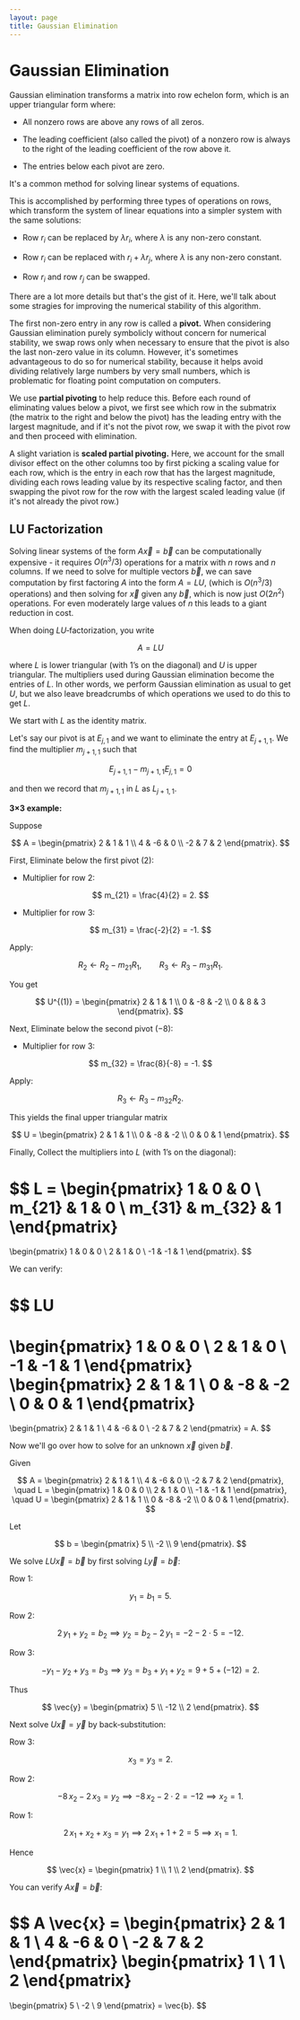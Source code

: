 ```yaml
---
layout: page
title: Gaussian Elimination
---
```


# Gaussian Elimination

Gaussian elimination transforms a matrix into row echelon form, which is an upper triangular form where:

* All nonzero rows are above any rows of all zeros.

* The leading coefficient (also called the pivot) of a nonzero row is always to the right of the leading coefficient of the row above it.

* The entries below each pivot are zero.

It's a common method for solving linear systems of equations.

This is accomplished by performing three types of operations on rows, which transform the system of linear equations into a simpler system with the same solutions:

* Row $r_i$ can be replaced by $\lambda r_i,$ where $\lambda$ is any non-zero constant.

* Row $r_i$ can be replaced with $r_i + \lambda r_j,$ where $\lambda$ is any non-zero constant.

* Row $r_i$ and row $r_j$ can be swapped.

There are a lot more details but that's the gist of it. Here, we'll talk about some stragies for improving the numerical stability of this algorithm.

The first non-zero entry in any row is called a **pivot.** When considering Gaussian elimination purely symbolicly without concern for numerical stability, we swap rows only when necessary to ensure that the pivot is also the last non-zero value in its column. However, it's sometimes advantageous to do so for numerical stability, because it helps avoid dividing relatively large numbers by very small numbers, which is problematic for floating point computation on computers.

We use **partial pivoting** to help reduce this. Before each round of eliminating values below a pivot, we first see which row in the submatrix (the matrix to the right and below the pivot) has the leading entry with the largest magnitude, and if it's not the pivot row, we swap it with the pivot row and then proceed with elimination.

A slight variation is **scaled partial pivoting.** Here, we account for the small divisor effect on the other columns too by first picking a scaling value for each row, which is the entry in each row that has the largest magnitude, dividing each rows leading value by its respective scaling factor, and then swapping the pivot row for the row with the largest scaled leading value (if it's not already the pivot row.)

## LU Factorization

Solving linear systems of the form $A \vec{x} = \vec{b}$ can be computationally expensive - it requires $O(n^3/3)$ operations for a matrix with $n$ rows and $n$ columns. If we need to solve for multiple vectors $\vec{b},$ we can save computation by first factoring $A$ into the form $A = LU,$ (which is $O(n^3/3)$ operations) and then solving for $\vec{x}$ given any $\vec{b},$ which is now just $O(2n^2)$ operations. For even moderately large values of $n$ this leads to a giant reduction in cost.

When doing $LU$‑factorization, you write

$$ A = LU $$

where $L$ is lower triangular (with 1’s on the diagonal) and $U$ is upper triangular. The multipliers used during Gaussian elimination become the entries of $L$. In other words, we perform Gaussian elimination as usual to get $U,$ but we also leave breadcrumbs of which operations we used to do this to get $L.$

We start with $L$ as the identity matrix.

Let's say our pivot is at $E_{j,1}$ and we want to eliminate the entry at $E_{j+1, 1}.$ We find the multiplier $m_{j+1, 1}$ such that

$$ E_{j+1, 1} - m_{j+1, 1} E_{j, 1} = 0 $$

and then we record that $m_{j+1,1}$ in $L$ as $L_{j+1, 1}.$

**3×3 example:**

Suppose

$$
A = \begin{pmatrix}
2 & 1 & 1 \\
4 & -6 & 0 \\
-2 & 7 & 2
\end{pmatrix}.
$$

First, Eliminate below the first pivot ($2$):

- Multiplier for row 2:  
     
$$ m_{21} = \frac{4}{2} = 2. $$

- Multiplier for row 3:

$$ m_{31} = \frac{-2}{2} = -1.  $$

   Apply:

$$
   R_2 \leftarrow R_2 - m_{21} R_1,
   \qquad
   R_3 \leftarrow R_3 - m_{31} R_1.
$$

You get

$$
   U^{(1)} = \begin{pmatrix}
   2 & 1 & 1 \\
   0 & -8 & -2 \\
   0 & 8 & 3
   \end{pmatrix}.
$$

Next, Eliminate below the second pivot ($-8$):

- Multiplier for row 3:  

$$ m_{32} = \frac{8}{-8} = -1. $$

Apply:

$$ R_3 \leftarrow R_3 - m_{32} R_2. $$

This yields the final upper triangular matrix

$$
   U = \begin{pmatrix}
   2 & 1 & 1 \\
   0 & -8 & -2 \\
   0 & 0 & 1
   \end{pmatrix}.
$$

Finally, Collect the multipliers into $L$ (with 1’s on the diagonal):

$$
L = \begin{pmatrix}
1 & 0 & 0 \\
m_{21} & 1 & 0 \\
m_{31} & m_{32} & 1
\end{pmatrix}
=
\begin{pmatrix}
1 & 0 & 0 \\
2 & 1 & 0 \\
-1 & -1 & 1
\end{pmatrix}.
$$

We can verify:

$$
LU
=
\begin{pmatrix}
1 & 0 & 0 \\
2 & 1 & 0 \\
-1 & -1 & 1
\end{pmatrix}
\begin{pmatrix}
2 & 1 & 1 \\
0 & -8 & -2 \\
0 & 0 & 1
\end{pmatrix}
=
\begin{pmatrix}
2 & 1 & 1 \\
4 & -6 & 0 \\
-2 & 7 & 2
\end{pmatrix}
= A.
$$

Now we'll go over how to solve for an unknown $\vec{x}$ given $\vec{b}.$

Given

$$
A = \begin{pmatrix}
2 & 1 & 1 \\
4 & -6 & 0 \\
-2 & 7 & 2
\end{pmatrix},
\quad
L = \begin{pmatrix}
1 & 0 & 0 \\
2 & 1 & 0 \\
-1 & -1 & 1
\end{pmatrix},
\quad
U = \begin{pmatrix}
2 & 1 & 1 \\
0 & -8 & -2 \\
0 & 0 & 1
\end{pmatrix}.
$$

Let

$$
b = \begin{pmatrix} 5 \\ -2 \\ 9 \end{pmatrix}.
$$

We solve $LU \vec{x} = \vec{b}$ by first solving $L \vec{y} = \vec{b}$:

Row 1:

$$y_1 = b_1 = 5.$$

Row 2:

$$2\,y_1 + y_2 = b_2 \implies y_2 = b_2 - 2\,y_1 = -2 - 2\cdot5 = -12.$$

Row 3:  

$$-y_1 - y_2 + y_3 = b_3 \implies y_3 = b_3 + y_1 + y_2 = 9 + 5 + (-12) = 2.$$

Thus

$$
\vec{y} = \begin{pmatrix} 5 \\ -12 \\ 2 \end{pmatrix}.
$$

Next solve $U\vec{x} = \vec{y}$ by back‑substitution:

Row 3:  

$$x_3 = y_3 = 2.$$

Row 2:  

$$-8\,x_2 - 2\,x_3 = y_2 \implies -8\,x_2 - 2\cdot2 = -12 \implies x_2 = 1.$$

Row 1:  

$$2\,x_1 + x_2 + x_3 = y_1 \implies 2\,x_1 + 1 + 2 = 5 \implies x_1 = 1.$$

Hence

$$
\vec{x} = \begin{pmatrix} 1 \\ 1 \\ 2 \end{pmatrix}.
$$

You can verify $A \vec{x} = \vec{b}$:

$$
A \vec{x} = \begin{pmatrix}
2 & 1 & 1 \\
4 & -6 & 0 \\
-2 & 7 & 2
\end{pmatrix}
\begin{pmatrix} 1 \\ 1 \\ 2 \end{pmatrix}
=
\begin{pmatrix} 5 \\ -2 \\ 9 \end{pmatrix}
= \vec{b}.
$$